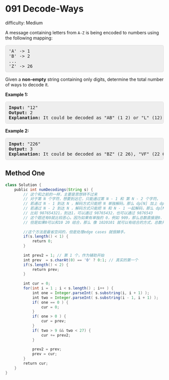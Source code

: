 # 091 Decode-Ways 
 
difficulty: Medium 
 
<style>
        section pre{
          background-color: #eee;
          border: 1px solid #ddd;
          padding:10px;
          border-radius: 5px;
        }
      </style>
<section>
<div><p>A message containing letters from <code>A-Z</code> is being encoded to numbers using the following mapping:</p>
<pre>'A' -&gt; 1
'B' -&gt; 2
...
'Z' -&gt; 26
</pre>
<p>Given a <strong>non-empty</strong> string containing only digits, determine the total number of ways to decode it.</p>
<p><strong>Example 1:</strong></p>
<pre><strong>Input:</strong> "12"
<strong>Output:</strong> 2
<strong>Explanation:</strong>&nbsp;It could be decoded as "AB" (1 2) or "L" (12).
</pre>
<p><strong>Example 2:</strong></p>
<pre><strong>Input:</strong> "226"
<strong>Output:</strong> 3
<strong>Explanation:</strong>&nbsp;It could be decoded as "BZ" (2 26), "VF" (22 6), or "BBF" (2 2 6).</pre>
</div></section>
 
 ## Method One 
 
``` Java
class Solution {
    public int numDecodings(String s) {
        // 这个和之前的一样，主要是思想转不过来
        // 对于第 N 个字符，想要到达它，只能通过第 N - 1 和 第 N - 2 个字符。
        // 若通过 N - 1 到达 N ，解码方式只能把 N 单独解码。那么 dp[N] 加上 dp[N - 1];
        // 若通过 N - 2 到达 N ，解码方式只能把 N 和 N - 1 一起解码，那么 dp[N] 再加上 dp[N - 2];
        // 比如 987654321，到达1，可以通过 98765432，也可以通过 9876543 
        // 这个题还有0就比较恶心。因为如果有单独的 0，例如 909，那么总数直接是0.
        // 但是如果0可以和10 20 结合，那么 像 1020101 就可以有结合的方式，总数并不是0。
​
        //这个方法是最省空间的，但是处理edge cases 就很棘手。
        if(s.length() < 1) {
            return 0;
        }
​
        int prev2 = 1; // 第 1 个，作为辅助开始
        int prev  = s.charAt(0) == '0' ? 0:1; // 真实的第一个
        if(s.length() < 2) {
            return prev;
        }
        
        int cur = 0;
        for(int i = 1 ; i < s.length() ; i++ ) {
            int one = Integer.parseInt( s.substring(i, i + 1) );
            int two = Integer.parseInt( s.substring(i - 1, i + 1) );
            if( one == 0 ) {
                cur = 0;
            }
            if( one > 0 ) {
                cur = prev;
            }
            if( two > 9 && two < 27) {
                cur += prev2;
            }
            
            prev2 = prev;
            prev = cur;
        }
        return cur;        
    }
}
​
```